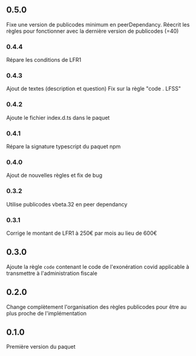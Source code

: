 ## 0.5.0

Fixe une version de publicodes minimum en peerDependancy.
Réecrit les règles pour fonctionner avec la dernière version de publicodes (=40)

### 0.4.4

Répare les conditions de LFR1

### 0.4.3

Ajout de textes (description et question)
Fix sur la règle "code . LFSS"

### 0.4.2

Ajoute le fichier index.d.ts dans le paquet

### 0.4.1

Répare la signature typescript du paquet npm

### 0.4.0

Ajout de nouvelles règles et fix de bug

### 0.3.2

Utilise publicodes vbeta.32 en peer dependancy

### 0.3.1

Corrige le montant de LFR1 à 250€ par mois au lieu de 600€

## 0.3.0

Ajoute la règle `code` contenant le code de l'exonération covid applicable à transmettre à l'administration fiscale

## 0.2.0

Change complètement l'organisation des règles publicodes pour être au plus proche de l'implémentation

## 0.1.0

Première version du paquet
